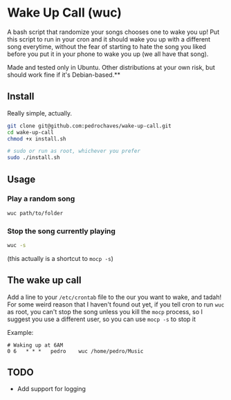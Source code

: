 Wake Up Call (wuc)
========================================
A bash script that randomize your songs chooses one to wake you up!
Put this script to run in your cron and it should wake you up with a different 
song everytime, without the fear of starting to hate the song you liked before you put it in your phone to wake you up (we all have that song).

Made and tested only in Ubuntu. Other distributions at your own risk, but should work fine if it's Debian-based.**

## Install

Really simple, actually.

```bash
git clone git@github.com:pedrochaves/wake-up-call.git
cd wake-up-call
chmod +x install.sh

# sudo or run as root, whichever you prefer
sudo ./install.sh 
```

## Usage

### Play a random song

```bash
wuc path/to/folder
```

### Stop the song currently playing

```bash
wuc -s
```

(this actually is a shortcut to `mocp -s`)

## The wake up call

Add a line to your `/etc/crontab` file to the our you want to wake, and tadah!
For some weird reason that I haven't found out yet, if you tell cron to run
`wuc` as root, you can't stop the song unless you kill the `mocp` process, so I
suggest you use a different user, so you can use `mocp -s` to stop it

Example:

```
# Waking up at 6AM
0 6   * * *   pedro    wuc /home/pedro/Music
```

## TODO

- Add support for logging
